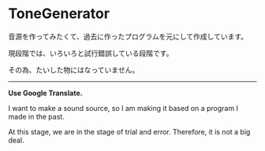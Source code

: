 # ToneGenerator

音源を作ってみたくて、過去に作ったプログラムを元にして作成しています。

現段階では、いろいろと試行錯誤している段階です。

その為、たいした物にはなっていません。


----

**Use Google Translate.**

I want to make a sound source, so I am making it based on a program I made in the past.

At this stage, we are in the stage of trial and error.
Therefore, it is not a big deal.



